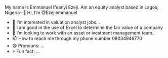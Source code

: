 My name is Emmanuel Ifeanyi Ezeji. Am an equity analyst based in Lagos, Nigeria- 👋 Hi, I’m @Ezejiemmanuel
- 👀 I’m interested in valuation analyst jobs...
- 🌱 I am good in the use of Excel to determine the fair value of a company
- 💞️ I’m looking to work with an asset or ivestment management team..
- 📫 How to reach me through my phone number 08034946770
- 😄 Pronouns: ...
- ⚡ Fun fact: ...

<!---
Ezejiemmanuel/Ezejiemmanuel is a ✨ special ✨ repository because its `README.md` (this file) appears on your GitHub profile.
You can click the Preview link to take a look at your changes.
--->
